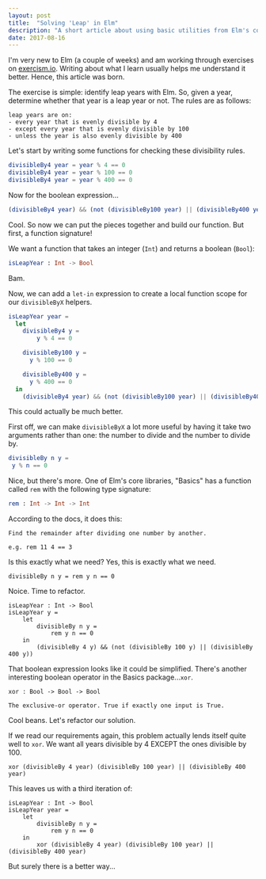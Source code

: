 ```yaml
---
layout: post
title:  "Solving 'Leap' in Elm" 
description: "A short article about using basic utilities from Elm's core libraries to solve a simple problem." 
date: 2017-08-16
---
```


I'm very new to Elm (a couple of weeks) and am working through exercises on [exercism.io](exercism.io). Writing about what I learn usually helps me understand it better. Hence, this article was born.

The exercise is simple: identify leap years with Elm. So, given a year, determine whether that year is a leap year or not. The rules are as follows:  

```
leap years are on: 
- every year that is evenly divisible by 4
- except every year that is evenly divisible by 100
- unless the year is also evenly divisible by 400
```

Let's start by writing some functions for checking these divisibility rules.

```elm
divisibleBy4 year = year % 4 == 0
divisibleBy4 year = year % 100 == 0
divisibleBy4 year = year % 400 == 0
```
Now for the boolean expression...

```elm
(divisibleBy4 year) && (not (divisibleBy100 year) || (divisibleBy400 year))
```

Cool. So now we can put the pieces together and build our function. 
But first, a function signature!

We want a function that takes an integer (`Int`) and returns a boolean (`Bool`): 
```elm
isLeapYear : Int -> Bool
```

Bam.

Now, we can add a `let-in` expression to create a local function scope for our `divisibleByX` helpers. 

```elm
isLeapYear year =
  let
    divisibleBy4 y = 
        y % 4 == 0

    divisibleBy100 y =
      y % 100 == 0

    divisibleBy400 y =
      y % 400 == 0
  in 
    (divisibleBy4 year) && (not (divisibleBy100 year) || (divisibleBy400 year))
```

This could actually be much better.

First off, we can make `divisibleByX` a lot more useful by having it take two arguments rather than one: the number to divide and the number to divide by.

```elm
divisibleBy n y =
 y % n == 0
```
Nice, but there's more. One of Elm's core libraries, "Basics" has a function called `rem` with the following type signature:
```elm
rem : Int -> Int -> Int
```
According to the docs, 
it does this:

```
Find the remainder after dividing one number by another.

e.g. rem 11 4 == 3
```

Is this exactly what we need? Yes, this is exactly what we need.

```
divisibleBy n y = rem y n == 0
```

Noice. Time to refactor.
```
isLeapYear : Int -> Bool
isLeapYear y =
    let
        divisibleBy n y =
            rem y n == 0
    in
        (divisibleBy 4 y) && (not (divisibleBy 100 y) || (divisibleBy 400 y))
```

That boolean expression looks like it could be simplified. There's another interesting boolean operator in the Basics package...`xor`.
```
xor : Bool -> Bool -> Bool

The exclusive-or operator. True if exactly one input is True.
```

Cool beans. Let's refactor our solution.

If we read our requirements again, this problem actually lends itself quite well to `xor`. 
We want all years divisible by 4 EXCEPT the ones divisible by 100. 

```
xor (divisibleBy 4 year) (divisibleBy 100 year) || (divisibleBy 400 year)
```

This leaves us with a third iteration of:
```
isLeapYear : Int -> Bool
isLeapYear year =
    let
        divisibleBy n y =
            rem y n == 0
    in
        xor (divisibleBy 4 year) (divisibleBy 100 year) || (divisibleBy 400 year)
```

But surely there is a better way...






